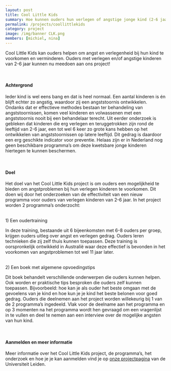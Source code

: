```yaml
---
layout: post
title: Cool Little Kids
summary: Hoe kunnen ouders hun verlegen of angstige jonge kind (2-6 jaar) helpen? Wij onderzoeken een oudertraining om angst te voorkomen en te verminderen. 
permalink: /projects/coollittlekids
category: project
image: /img/banner CLK.png
members: [michiel, nina]
---
```


Cool Little Kids kan ouders helpen om angst en verlegenheid bij hun kind te voorkomen en verminderen. 
Ouders met verlegen en/of angstige kinderen van 2-6 jaar kunnen nu meedoen aan ons project!

<br>

#### Achtergrond
Ieder kind is wel eens bang en dat is heel normaal. Een aantal kinderen is én blijft echter zo angstig, waardoor zij een angststoornis ontwikkelen. 
Ondanks dat er effectieve methodes bestaan ter behandeling van angststoornissen, komen veel kinderen en volwassenen met een angststoornis nooit bij een behandelaar terecht.
Uit eerder onderzoek is gebleken dat kinderen die erg verlegen en teruggetrokken zijn rond de leeftijd van 2-6 jaar, een tot wel 6 keer zo grote kans hebben op het ontwikkelen 
van angststoornissen op latere leeftijd. Dit gedrag is daardoor een erg geschikte indicator voor preventie. 
Helaas zijn er in Nederland nog geen beschikbare programma’s om deze kwetsbare jonge kinderen hiertegen te kunnen beschermen.

<br>

#### Doel
Het doel van het Cool Little Kids project is om ouders een mogelijkheid te bieden om angstproblemen bij hun verlegen kinderen te voorkomen. 
Dit doen wij door het onderzoeken van de effectiviteit van een nieuw programma voor ouders van verlegen kinderen van 2-6 jaar. 
In het project worden 2 programma’s onderzocht:

<br>
1)	Een oudertraining <br>

In deze training, bestaande uit 6 bijeenkomsten met 6-8 ouders per groep, krijgen ouders uitleg over angst en verlegen gedrag. 
Ouders leren technieken die zij zelf thuis kunnen toepassen. Deze training is oorspronkelijk ontwikkeld in Australië waar deze effectief is bevonden 
in het voorkomen van angstproblemen tot wel 11 jaar later.

<br>
2)	Een boek met algemene opvoedingstips <br>

Dit boek behandelt verschillende onderwerpen die ouders kunnen helpen. Ook worden er praktische tips besproken die ouders zelf kunnen toepassen. 
Bijvoorbeeld: hoe kan je als ouder het beste omgaan met de gevoelens van je kind en hoe kun je je kind het beste belonen voor goed gedrag.
Ouders die deelnemen aan het project worden willekeurig bij 1 van de 2 programma’s ingedeeld. Vlak voor de deelname aan het programma en op 
3 momenten na het programma wordt hen gevraagd om een vragenlijst in te vullen en deel te nemen aan een interview over de mogelijke angsten van hun kind. 

<br>

#### Aanmelden en meer informatie
Meer informatie over het Cool Little Kids project, de programma’s, het onderzoek en hoe je je kan aanmelden vind je op 
[onze projectpagina](https://www.universiteitleiden.nl/cool-little-kids) van de Universiteit Leiden. 
